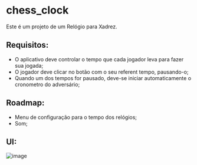 # chess_clock

Este é um projeto de um Relógio para Xadrez.

## Requisitos:

- O aplicativo deve controlar o tempo que cada jogador leva para fazer sua jogada;
- O jogador deve clicar no botão com o seu referent tempo, pausando-o;
- Quando um dos tempos for pausado, deve-se iniciar automaticamente o cronometro do adversário;

## Roadmap:
- Menu de configuração para o tempo dos relógios;
- Som;


## UI:

![image](https://user-images.githubusercontent.com/83676572/230161579-473ce22b-f2e9-466c-a5a3-6f4b9a9b29df.png)
